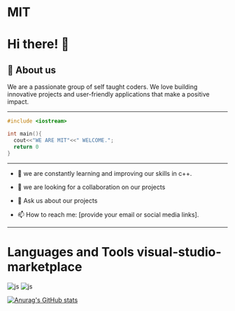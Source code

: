# MIT

# Hi there! 👋

## 🚀 About us

We are a passionate group of self taught coders. We love building innovative projects and user-friendly applications that make a positive impact.


---

```c++
#include <iostream>

int main(){
  cout<<"WE ARE MIT"<<" WELCOME.";
  return 0
}
```

---


- 🌱 we are constantly learning and improving our skills in c++.


- 👯 we are looking for a collaboration on our projects


- 💬 Ask us about our projects


- 📫 How to reach me: [provide your email or social media links].


---

# Languages and Tools  visual-studio-marketplace

![js](https://img.shields.io/badge/C++-blue?logo=Cplusplus)  ![js](https://img.shields.io/badge/C++-blue?logo=visual-studio-marketplace
)  


   


[![Anurag's GitHub stats](https://github-readme-stats.vercel.app/api?username=MenITrust)](https://github.com/MenITrust/github-readme-stats)
